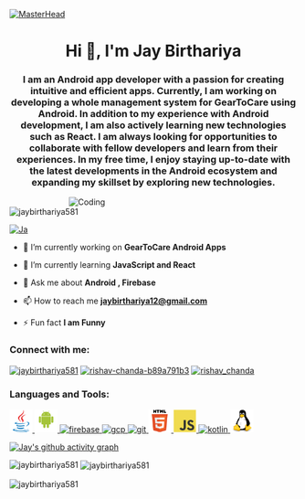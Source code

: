 
  

[![MasterHead](https://1.bp.blogspot.com/-7A4WynwLsMw/XbBpCXG8fHI/AAAAAAAAMt4/uOa1bpLskYgrwGbllhSu2SDj_Mig8SXJQCLcBGAsYHQ/s1600/2000_600px.gif)](https://jaybirthariya581.io)

  

<h1  align="center">Hi 👋, I'm Jay Birthariya</h1>

  

<h3  align="center">I am an Android app developer with a passion for creating intuitive and efficient apps. Currently, I am working on developing a whole management system for GearToCare using Android. In addition to my experience with Android development, I am also actively learning new technologies such as React. I am always looking for opportunities to collaborate with fellow developers and learn from their experiences. In my free time, I enjoy staying up-to-date with the latest developments in the Android ecosystem and expanding my skillset by exploring new technologies.</h3>

  

<img  align="right"  alt="Coding"  width="400"  src="https://drive.google.com/uc?id=1vDCPtm-ou2z4gYrORb-4noITyg2G1pji">

  

<p  align="left">  <img  src="https://komarev.com/ghpvc/?username=jaybirthariya581&label=Profile%20views&color=0e75b6&style=flat"  alt="jaybirthariya581"  />  </p>

  

<p  align="left">  <a  href="https://twitter.com/jaybirthariya"  target="blank"><img  src="https://img.shields.io/twitter/follow/jaybirthariya?logo=twitter&style=for-the-badge"  alt="Ja"  /></a>  </p>

  

- 🔭 I’m currently working on **GearToCare Android Apps**

  

- 🌱 I’m currently learning **JavaScript and React**

  

- 💬 Ask me about **Android , Firebase**

  

- 📫 How to reach me **jaybirthariya12@gmail.com**

  

- ⚡ Fun fact **I am Funny**

  

<h3  align="left">Connect with me:</h3>

  

<p  align="left">

  

<a  href="https://twitter.com/https://twitter.com/jaybirthariya"  target="blank"><img  align="center"  src="https://raw.githubusercontent.com/rahuldkjain/github-profile-readme-generator/master/src/images/icons/Social/twitter.svg"  alt="jaybirthariya581"  height="30"  width="40"  /></a>  <a  href="https://www.linkedin.com/in/jay-birthariya/"  target="blank"><img  align="center"  src="https://raw.githubusercontent.com/rahuldkjain/github-profile-readme-generator/master/src/images/icons/Social/linked-in-alt.svg"  alt="rishav-chanda-b89a791b3"  height="30"  width="40"  /></a>  <a  href="https://instagram.com/https://www.instagram.com/js.birthariya/"  target="blank"><img  align="center"  src="https://raw.githubusercontent.com/rahuldkjain/github-profile-readme-generator/master/src/images/icons/Social/instagram.svg"  alt="rishav_chanda"  height="30"  width="40"  /></a>

  

<h3  align="left">Languages and Tools:</h3>

  

</a>  <a  href="https://www.java.com"  target="_blank"  rel="noreferrer">  <img  src="https://raw.githubusercontent.com/devicons/devicon/master/icons/java/java-original.svg"  alt="java"  width="40"  height="40"/>  </a><a  href="https://developer.android.com"  target="_blank"  rel="noreferrer">  <img  src="https://raw.githubusercontent.com/devicons/devicon/master/icons/android/android-original-wordmark.svg"  alt="android"  width="40"  height="40"/>  </a>  <a  href="https://firebase.google.com/"  target="_blank"  rel="noreferrer">  <img  src="https://www.vectorlogo.zone/logos/firebase/firebase-icon.svg"  alt="firebase"  width="40"  height="40"/>  </a>  <a  href="https://cloud.google.com"  target="_blank"  rel="noreferrer">  <img  src="https://www.vectorlogo.zone/logos/google_cloud/google_cloud-icon.svg"  alt="gcp"  width="40"  height="40"/>  </a>  <a  href="https://git-scm.com/"  target="_blank"  rel="noreferrer">  <img  src="https://www.vectorlogo.zone/logos/git-scm/git-scm-icon.svg"  alt="git"  width="40"  height="40"/>  </a>  <a  href="https://www.w3.org/html/"  target="_blank"  rel="noreferrer">  <img  src="https://raw.githubusercontent.com/devicons/devicon/master/icons/html5/html5-original-wordmark.svg"  alt="html5"  width="40"  height="40"/>  <a  href="https://developer.mozilla.org/en-US/docs/Web/JavaScript"  target="_blank"  rel="noreferrer">  <img  src="https://raw.githubusercontent.com/devicons/devicon/master/icons/javascript/javascript-original.svg"  alt="javascript"  width="40"  height="40"/>  </a>  <a  href="https://kotlinlang.org"  target="_blank"  rel="noreferrer">  <img  src="https://www.vectorlogo.zone/logos/kotlinlang/kotlinlang-icon.svg"  alt="kotlin"  width="40"  height="40"/>  </a>  <a  href="https://www.linux.org/"  target="_blank"  rel="noreferrer">  <img  src="https://raw.githubusercontent.com/devicons/devicon/master/icons/linux/linux-original.svg"  alt="linux"  width="40"  height="40"/>  </a>  </p>

  

[![Jay's github activity graph](https://github-readme-activity-graph.cyclic.app/graph?username=jaybirthariya581&theme=rogue)](https://github.com/ashutosh00710/github-readme-activity-graph)
  

<p><img  align="left"  src="https://github-readme-stats.vercel.app/api/top-langs?username=jaybirthariya581&show_icons=true&locale=en&layout=compact&theme=tokyonight"  alt="jaybirthariya581"  /></p>

  

<p>&nbsp;<img  align="center"  src="https://github-readme-stats.vercel.app/api?username=jaybirthariya581&show_icons=true&locale=en&theme=tokyonight"  alt="jaybirthariya581"  /></p>

  

<p><img  align="center"  src="https://github-readme-streak-stats.herokuapp.com/?user=jaybirthariya581&&theme=tokyonight"  alt="jaybirthariya581"  /></p>
